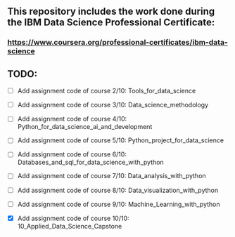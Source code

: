 ## This repository includes the work done during the IBM Data Science Professional Certificate: 

### https://www.coursera.org/professional-certificates/ibm-data-science 
                                                                               
## TODO:

- [ ] Add assignment code of course 2/10: Tools_for_data_science 

- [ ] Add assignment code of course 3/10: Data_science_methodology

- [ ] Add assignment code of course 4/10: Python_for_data_science_ai_and_development

- [ ] Add assignment code of course 5/10: Python_project_for_data_science

- [ ] Add assignment code of course 6/10: Databases_and_sql_for_data_science_with_python

- [ ] Add assignment code of course 7/10: Data_analysis_with_python

- [ ] Add assignment code of course 8/10: Data_visualization_with_python

- [ ] Add assignment code of course 9/10: Machine_Learning_with_python

- [x] Add assignment code of course 10/10: 10_Applied_Data_Science_Capstone              
